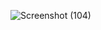 ![Screenshot (104)](https://github.com/Mohdzafar1/reduxtoolKitAddCart/assets/68924688/3503fafa-af51-4163-a868-d4ed13a727a4)
